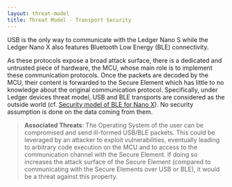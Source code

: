 ```yaml
---
layout: threat-model
title: Threat Model - Transport Security
---
```


USB is the only way to communicate with the Ledger Nano S while the Ledger Nano X also features Bluetooth Low Energy (BLE) connectivity.

As these protocols expose a broad attack surface, there is a dedicated and untrusted piece of hardware, the MCU, whose main role is to implement these communication protocols. Once the packets are decoded by the MCU, their content is forwarded to the Secure Element which has little to no knowledge about the original communication protocol. Specifically, under Ledger devices threat model, USB and BLE transports are considered as the outside world (cf. [Security model of BLE for Nano X](https://www.ledger.com/ledger-nano-x-bluetooth-security-model-of-a-wireless-hardware-wallet/)). No security assumption is done on the data coming from them.


> **Associated Threats**: The Operating System of the user can be compromised and send ill-formed USB/BLE packets. This could be leveraged by an attacker to exploit vulnerabilities, eventually leading to arbitrary code execution on the MCU and to access to the communication channel with the Secure Element. If doing so increases the attack surface of the Secure Element (compared to communicating with the Secure Elements over USB or BLE), it would be a threat against this property.
